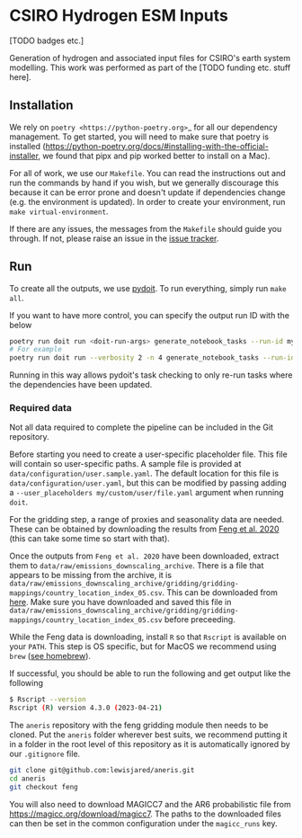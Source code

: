 # CSIRO Hydrogen ESM Inputs

[TODO badges etc.]

Generation of hydrogen and associated input files for CSIRO's earth system
modelling. This work was performed as part of the [TODO funding etc. stuff
here].

## Installation

We rely on `poetry <https://python-poetry.org>`_ for all our dependency
management. To get started, you will need to make sure that poetry is installed
(https://python-poetry.org/docs/#installing-with-the-official-installer, we
found that pipx and pip worked better to install on a Mac).

For all of work, we use our `Makefile`.
You can read the instructions out and run the commands by hand if you wish,
but we generally discourage this because it can be error prone and doesn't
update if dependencies change (e.g. the environment is updated).
In order to create your environment, run `make virtual-environment`.

If there are any issues, the messages from the `Makefile` should guide you
through. If not, please raise an issue in the
[issue tracker](https://gitlab.com/climate-resource/csiro/csiro-hydrogen-esm-inputs/-/issues).

## Run

To create all the outputs, we use [pydoit](https://pydoit.org/install.html).
To run everything, simply run `make all`.

If you want to have more control, you can specify the output run ID with the
below

```sh
poetry run doit run <doit-run-args> generate_notebook_tasks --run-id myrun <tasks-to-run>
# For example
poetry run doit run --verbosity 2 -n 4 generate_notebook_tasks --run-id myrun  display_info "Create input4MIPs checklist file"
```

Running in this way allows pydoit's task checking to only re-run tasks where the dependencies have been updated.


### Required data

Not all data required to complete the pipeline can be included in the Git repository.

Before starting you need to create a user-specific placeholder file. This file will contain
so user-specific paths. A sample file is provided at `data/configuration/user.sample.yaml`. The
default location for this file is `data/configuration/user.yaml`, but this can be
modified by passing adding a `--user_placeholders my/custom/user/file.yaml` argument when
running `doit`.

For the gridding step, a range of proxies and seasonality data are needed. These
can be obtained by downloading the results from
[Feng et al. 2020](https://zenodo.org/record/2538194) (this can take
some time so start with that).

Once the outputs from `Feng et al. 2020` have been downloaded, extract them to
`data/raw/emissions_downscaling_archive`. There is a file that appears to be
missing from the archive, it is
`data/raw/emissions_downscaling_archive/gridding/gridding-mappings/country_location_index_05.csv`.
This can be downloaded from
[here](https://github.com/iiasa/emissions_downscaling/blob/master/input/gridding/gridding-mappings/country_location_index_05.csv).
Make sure you have downloaded and saved this file in
`data/raw/emissions_downscaling_archive/gridding/gridding-mappings/country_location_index_05.csv`
before preceeding.

While the Feng data is downloading, install `R` so that
`Rscript` is available on your `PATH`. This step is OS specific, but for MacOS
we recommend using `brew` ([see homebrew](https://brew.sh/)).

If successful, you should be able to run the following and get output like the following

```bash
$ Rscript --version
Rscript (R) version 4.3.0 (2023-04-21)
```

The `aneris` repository with the feng gridding module then needs to be cloned.
Put the `aneris` folder wherever best suits, we recommend putting it in a
folder in the root level of this repository as it is automatically ignored by
our `.gitignore` file.

```bash
git clone git@github.com:lewisjared/aneris.git
cd aneris
git checkout feng
```

You will also need to download MAGICC7 and the AR6 probabilistic file from
https://magicc.org/download/magicc7. The paths to the downloaded files can
then be set in the common configuration under the `magicc_runs` key.
